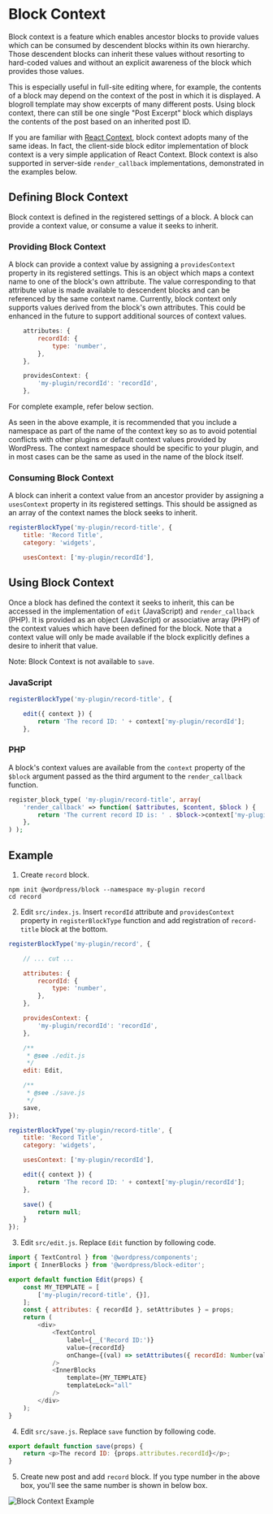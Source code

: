 # Block Context

Block context is a feature which enables ancestor blocks to provide values which can be consumed by descendent blocks within its own hierarchy. Those descendent blocks can inherit these values without resorting to hard-coded values and without an explicit awareness of the block which provides those values.

This is especially useful in full-site editing where, for example, the contents of a block may depend on the context of the post in which it is displayed. A blogroll template may show excerpts of many different posts. Using block context, there can still be one single "Post Excerpt" block which displays the contents of the post based on an inherited post ID.

If you are familiar with [React Context](https://reactjs.org/docs/context.html), block context adopts many of the same ideas. In fact, the client-side block editor implementation of block context is a very simple application of React Context. Block context is also supported in server-side `render_callback` implementations, demonstrated in the examples below.

## Defining Block Context

Block context is defined in the registered settings of a block. A block can provide a context value, or consume a value it seeks to inherit.

### Providing Block Context

A block can provide a context value by assigning a `providesContext` property in its registered settings. This is an object which maps a context name to one of the block's own attribute. The value corresponding to that attribute value is made available to descendent blocks and can be referenced by the same context name. Currently, block context only supports values derived from the block's own attributes. This could be enhanced in the future to support additional sources of context values.

```js
	attributes: {
		recordId: {
			type: 'number',
		},
	},

	providesContext: {
		'my-plugin/recordId': 'recordId',
	},
```

For complete example, refer below section.

As seen in the above example, it is recommended that you include a namespace as part of the name of the context key so as to avoid potential conflicts with other plugins or default context values provided by WordPress. The context namespace should be specific to your plugin, and in most cases can be the same as used in the name of the block itself.

### Consuming Block Context

A block can inherit a context value from an ancestor provider by assigning a `usesContext` property in its registered settings. This should be assigned as an array of the context names the block seeks to inherit.

```js
registerBlockType('my-plugin/record-title', {
	title: 'Record Title',
	category: 'widgets',

	usesContext: ['my-plugin/recordId'],

```

## Using Block Context

Once a block has defined the context it seeks to inherit, this can be accessed in the implementation of `edit` (JavaScript) and `render_callback` (PHP). It is provided as an object (JavaScript) or associative array (PHP) of the context values which have been defined for the block. Note that a context value will only be made available if the block explicitly defines a desire to inherit that value.

Note: Block Context is not available to `save`.

### JavaScript

```js
registerBlockType('my-plugin/record-title', {

	edit({ context }) {
		return 'The record ID: ' + context['my-plugin/recordId'];
	},

```

### PHP

A block's context values are available from the `context` property of the `$block` argument passed as the third argument to the `render_callback` function.

```php
register_block_type( 'my-plugin/record-title', array(
	'render_callback' => function( $attributes, $content, $block ) {
		return 'The current record ID is: ' . $block->context['my-plugin/recordId'];
	},
) );
```

## Example
1. Create `record` block.
```
npm init @wordpress/block --namespace my-plugin record
cd record
```
2. Edit `src/index.js`. Insert `recordId` attribute and `providesContext` property in `registerBlockType` function and add registration of `record-title` block at the bottom. 

```js
registerBlockType('my-plugin/record', {

	// ... cut ...

	attributes: {
		recordId: {
			type: 'number',
		},
	},

	providesContext: {
		'my-plugin/recordId': 'recordId',
	},

	/**
	 * @see ./edit.js
	 */
	edit: Edit,

	/**
	 * @see ./save.js
	 */
	save,
});

registerBlockType('my-plugin/record-title', {
	title: 'Record Title',
	category: 'widgets',

	usesContext: ['my-plugin/recordId'],

	edit({ context }) {
		return 'The record ID: ' + context['my-plugin/recordId'];
	},

	save() {
		return null;
	}
});
```

3. Edit `src/edit.js`. Replace `Edit` function by following code. 

```js
import { TextControl } from '@wordpress/components';
import { InnerBlocks } from '@wordpress/block-editor';

export default function Edit(props) {
	const MY_TEMPLATE = [
		['my-plugin/record-title', {}],
	];
	const { attributes: { recordId }, setAttributes } = props;
	return (
		<div>
			<TextControl
				label={__('Record ID:')}
				value={recordId}
				onChange={(val) => setAttributes({ recordId: Number(val) })}
			/>
			<InnerBlocks
				template={MY_TEMPLATE}
				templateLock="all"
			/>
		</div>
	);
}
```

4. Edit `src/save.js`. Replace `save` function by following code.

```js
export default function save(props) {
	return <p>The record ID: {props.attributes.recordId}</p>;
}
```

5. Create new post and add `record` block. If you type number in the above box, you'll see the same number is shown in below box.

![Block Context Example](https://user-images.githubusercontent.com/8876600/93000215-c8570380-f561-11ea-9bd0-0b2bd0ca1752.png)

